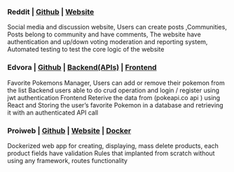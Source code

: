 ### Reddit | [Github](https://github.com/Moh-Bakr/Rivian/) | [Website](https://riviann.herokuapp.com/)

Social media and discussion website, Users can create posts ,Communities, Posts belong to
community and have comments, The website have authentication and up/down voting
moderation and reporting system, Automated testing to test the core logic of the website


### Edvora | [Github](https://github.com/Moh-Bakr/Edvora) | [Backend(APIs)](https://edvora7.herokuapp.com/docs#/) | [Frontend](https://edvora7.netlify.app/)

Favorite Pokemons Manager, Users can add or remove their pokemon from the list
Backend users able to do crud operation and login / register using jwt authentication
Frontend Reterive the data from (pokeapi.co api ) using React and Storing the user’s favorite
Pokemon in a database and retrieving it with an authenticated API call


### Proiweb | [Github](https://github.com/Moh-Bakr/Proiweb) | [Website](http://pr0duct-list.atwebpages.com/) | [Docker](https://hub.docker.com/repository/docker/shebl/product-list)

Dockerized web app for creating, displaying, mass delete products, each product fields have
validation Rules that implanted from scratch without using any framework, routes functionality
